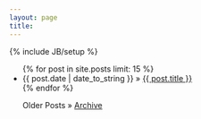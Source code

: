 ```yaml
---
layout: page
title:
---
```

{% include JB/setup %}

<ul class="posts">
  {% for post in site.posts limit: 15 %}
    <li><span>{{ post.date | date_to_string }}</span> &raquo; <a href="{{ BASE_PATH }}{{ post.url }}">{{ post.title }}</a></li>
  {% endfor %}
  <li style="list-style: none; margin-top: 1em"><span>Older Posts</span> &raquo; <a href="/archive/">Archive</a></li>
</ul>
